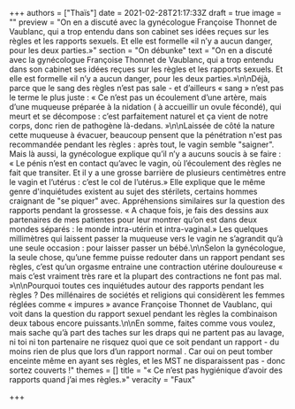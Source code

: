 +++
authors = ["Thaïs"]
date = 2021-02-28T21:17:33Z
draft = true
image = ""
preview = "On en a discuté avec la gynécologue Françoise Thonnet de Vaublanc, qui a trop entendu dans son cabinet ses idées reçues sur les règles et les rapports sexuels. Et elle est formelle «il n’y a aucun danger, pour les deux parties.»"
section = "On débunke"
text = "On en a discuté avec la gynécologue Françoise Thonnet de Vaublanc, qui a trop entendu dans son cabinet ses idées reçues sur les règles et les rapports sexuels. Et elle est formelle «il n’y a aucun danger, pour les deux parties.»\n\nDéjà, parce que le sang des règles n’est pas sale - et d’ailleurs « sang » n’est pas le terme le plus juste : « Ce n’est pas un écoulement d’une artère, mais d’une muqueuse préparée à la nidation ( à accueillir un ovule fécondé), qui meurt et se décompose : c’est parfaitement naturel et ça vient de notre corps, donc rien de pathogène là-dedans. »\n\nLaissée de côté la nature cette muqueuse à évacuer, beaucoup pensent que la pénétration n'est pas recommandée pendant les règles : après tout, le vagin semble \"saigner\". Mais là aussi, la gynécologue explique qu’il n’y a aucuns soucis à se faire : « Le pénis n’est en contact qu’avec le vagin, où l’écoulement des règles ne fait que transiter. Et il y a une grosse barrière de plusieurs centimètres entre le vagin et l’utérus : c’est le col de l’utérus.»  Elle explique que le même genre d'inquiétudes existent au sujet des stérilets,  certains hommes craignant de \"se piquer\" avec. Appréhensions similaires sur la question des rapports pendant la grossesse. « A chaque fois, je fais des dessins aux partenaires de mes patientes pour leur montrer qu’on est dans deux mondes séparés : le monde intra-utérin et intra-vaginal.»  Les quelques millimètres qui laissent passer la muqueuse vers le vagin ne s’agrandit qu’à une seule occasion : pour laisser passer un bébé.\n\nSelon la gynécologue, la seule chose, qu’une femme puisse redouter dans un rapport pendant ses règles, c’est qu’un orgasme entraine une contraction utérine douloureuse « mais c’est vraiment très rare et la plupart des contractions ne font pas mal. »\n\nPourquoi toutes ces inquiétudes autour des rapports pendant les règles ? Des millénaires de sociétés et religions qui considèrent les femmes réglées comme « impures » avance Françoise Thonnet de Vaublanc, qui voit dans la question du rapport sexuel pendant les règles la combinaison deux tabous encore puissants.\n\nEn somme,  faites comme vous voulez, mais sache qu’à part des taches sur les draps qui ne partent pas au lavage, ni toi ni ton partenaire ne risquez quoi que ce soit pendant un rapport - du moins rien de plus que lors d’un rapport normal . Car oui on peut tomber enceinte même en ayant ses règles, et les MST ne disparaissent pas - donc sortez couverts !"
themes = []
title = "« Ce n’est pas hygiénique d’avoir des rapports quand j’ai mes règles.»"
veracity = "Faux"

+++
